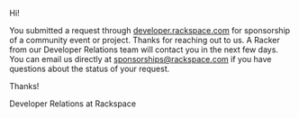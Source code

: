 Hi!

You submitted a request through [developer.rackspace.com](http://developer.rackspace.com/) for sponsorship of a community event or project. Thanks for reaching out to us. A Racker from our Developer Relations team will contact you in the next few days. You can email us directly at <sponsorships@rackspace.com> if you have questions about the status of your request. 

Thanks!

Developer Relations at Rackspace
